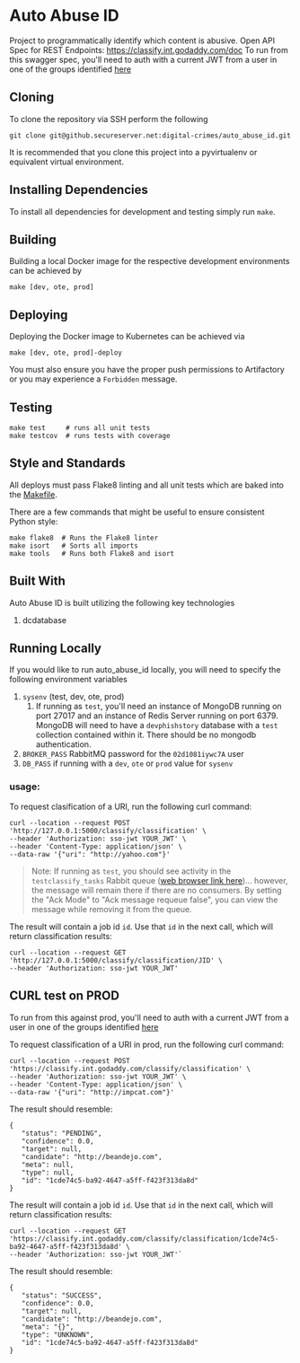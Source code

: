 # Auto Abuse ID
Project to programmatically identify which content is abusive.  Open API Spec for REST Endpoints: https://classify.int.godaddy.com/doc
To run from this swagger spec, you'll need to auth with a current JWT from a user in one of the groups identified [here](https://github.secureserver.net/digital-crimes/auto_abuse_id/blob/master/settings.py#L19)

## Cloning
To clone the repository via SSH perform the following
```
git clone git@github.secureserver.net:digital-crimes/auto_abuse_id.git
```

It is recommended that you clone this project into a pyvirtualenv or equivalent virtual environment.

## Installing Dependencies
To install all dependencies for development and testing simply run `make`.

## Building
Building a local Docker image for the respective development environments can be achieved by
```
make [dev, ote, prod]
```

## Deploying
Deploying the Docker image to Kubernetes can be achieved via
```
make [dev, ote, prod]-deploy
```
You must also ensure you have the proper push permissions to Artifactory or you may experience a `Forbidden` message.

## Testing
```
make test     # runs all unit tests
make testcov  # runs tests with coverage
```

## Style and Standards
All deploys must pass Flake8 linting and all unit tests which are baked into the [Makefile](Makfile).

There are a few commands that might be useful to ensure consistent Python style:

```
make flake8  # Runs the Flake8 linter
make isort   # Sorts all imports
make tools   # Runs both Flake8 and isort
```

## Built With
Auto Abuse ID is built utilizing the following key technologies
1. dcdatabase
 
## Running Locally
If you would like to run auto_abuse_id locally, you will need to specify the following environment variables
1. `sysenv` (test, dev, ote, prod)
   1. If running as `test`, you'll need an instance of MongoDB running on port 27017 and an instance of Redis Server running on port 6379.  MongoDB will need to have a `devphishstory` database with a `test` collection contained within it.  There should be no mongodb authentication.
2. `BROKER_PASS` RabbitMQ password for the `02d1081iywc7A` user
3. `DB_PASS` if running with a `dev`, `ote` or `prod` value for `sysenv`
 
### usage:
To request clasification of a URI, run the following curl command:

    curl --location --request POST 'http://127.0.0.1:5000/classify/classification' \
    --header 'Authorization: sso-jwt YOUR_JWT' \
    --header 'Content-Type: application/json' \
    --data-raw '{"uri": "http://yahoo.com"}'

>Note: If running as `test`, you should see activity in the `testclassify_tasks` Rabbit queue ([web browser link here](http://rmq-dcu.int.godaddy.com:15672/#/))... however, the message will remain there if there are no consumers.  By setting the "Ack Mode" to "Ack message requeue false", you can view the message while removing it from the queue.

The result will contain a job id `id`.  Use that `id` in the next call, which will return classification results:

    curl --location --request GET 'http://127.0.0.1:5000/classify/classification/JID' \
    --header 'Authorization: sso-jwt YOUR_JWT'

## CURL test on PROD
To run from this against prod, you'll need to auth with a current JWT from a user in one of the groups identified [here](https://github.secureserver.net/digital-crimes/auto_abuse_id/blob/master/settings.py#L19)

To request classification of a URI in prod, run the following curl command:

    curl --location --request POST 'https://classify.int.godaddy.com/classify/classification' \
    --header 'Authorization: sso-jwt YOUR_JWT' \
    --header 'Content-Type: application/json' \
    --data-raw '{"uri": "http://impcat.com"}'

The result should resemble:

    {
       "status": "PENDING",
       "confidence": 0.0,
       "target": null,
       "candidate": "http://beandejo.com",
       "meta": null,
       "type": null,
       "id": "1cde74c5-ba92-4647-a5ff-f423f313da8d"
    }

The result will contain a job id `id`.  Use that `id` in the next call, which will return classification results:

    curl --location --request GET 'https://classify.int.godaddy.com/classify/classification/1cde74c5-ba92-4647-a5ff-f423f313da8d' \
    --header 'Authorization: sso-jwt YOUR_JWT'`

The result should resemble:

    {
       "status": "SUCCESS",
       "confidence": 0.0,
       "target": null,
       "candidate": "http://beandejo.com",
       "meta": "{}",
       "type": "UNKNOWN",
       "id": "1cde74c5-ba92-4647-a5ff-f423f313da8d"
    }
